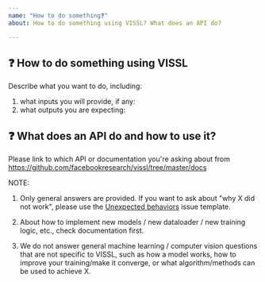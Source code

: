 ```yaml
---
name: "How to do something❓"
about: How to do something using VISSL? What does an API do?

---
```


## ❓ How to do something using VISSL

Describe what you want to do, including:
1. what inputs you will provide, if any:
2. what outputs you are expecting:

## ❓ What does an API do and how to use it?
Please link to which API or documentation you're asking about from
https://github.com/facebookresearch/vissl/tree/master/docs


NOTE:

1. Only general answers are provided.
   If you want to ask about "why X did not work", please use the
   [Unexpected behaviors](https://github.com/facebookresearch/vissl/issues/new/choose) issue template.

2. About how to implement new models / new dataloader / new training logic, etc., check documentation first.

3. We do not answer general machine learning / computer vision questions that are not specific to VISSL, such as how a model works, how to improve your training/make it converge, or what algorithm/methods can be used to achieve X.
